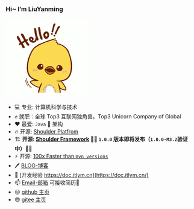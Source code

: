 ### Hi~ I’m LiuYanming

![hello](https://github.com/ChinaLym/ChinaLym/raw/master/hello.gif)

- 💻 专业: 计算机科学与技术
- ✊ 就职：全球 Top3 互联网独角兽。Top3 Unicorn Company of Global
- ❤ 最爱: `Java` 🚀 架构
- 🔥 开源: [Shoulder Platfrom](https://github.com/ChinaLym/shoulder-Platfrom)
- 🏗️ **开源: [Shoulder Framework](https://github.com/ChinaLym/Shoulder-Framework) 🚀🚀 `1.0.0` 版本即将发布（`1.0.0-M3.2`验证中）👀👀**
- ⚡ 开源: [100x Faster than `mvn versions`](https://github.com/ChinaLym/pom-update)
- 🖊 [BLOG-博客](https://blog.csdn.net/qq_35425070/category_8283094.html)
- 📖 [开发经验 https://doc.itlym.cn](https://doc.itlym.cn/)
- 📫 [Email-邮箱](mailto:cn_lym@foxmail.com) 可接收简历🐜
- 😜 [github 主页](https://chinaLym.github.io)
- 😎 [gitee 主页](https://gitee.com/chinaLym)


<!--
**ChinaLym/ChinaLym** is a ✨ _special_ ✨ repository because its `README.md` (this file) appears on your GitHub profile.

Here are some ideas to get you started:

- 🔭 I’m currently working on ...
- 🌱 I’m currently learning ...
- 👯 I’m looking to collaborate on ...
- 🤔 I’m looking for help with ...
- 💬 Ask me about ...
- 📫 How to reach me: ...
- 😄 Pronouns: ...
- ⚡ Fun fact: ...
-->
